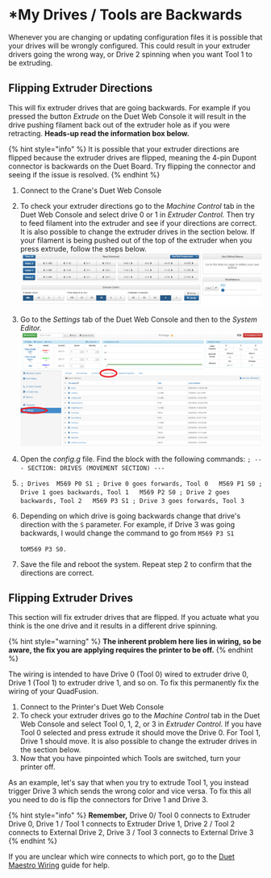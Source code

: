 # \*My Drives / Tools are Backwards

Whenever you are changing or updating configuration files it is possible that your drives will be wrongly configured. This could result in your extruder drivers going the wrong way, or Drive 2 spinning when you want Tool 1 to be extruding.

## Flipping Extruder Directions

This will fix extruder drives that are going backwards. For example if you pressed the button _Extrude_ on the Duet Web Console it will result in the drive pushing filament back out of the extruder hole as if you were retracting. **Heads-up read the information box below.** 

{% hint style="info" %}
It is possible that your extruder directions are flipped because the extruder drives are flipped, meaning the 4-pin Dupont connector is backwards on the Duet Board. Try flipping the connector and seeing if the issue is resolved.
{% endhint %}

1. Connect to the Crane's Duet Web Console
2. To check your extruder directions go to the _Machine Control_ tab in the Duet Web Console and select drive 0 or 1 in _Extruder Control._ Then try to feed filament into the extruder and see if your directions are correct. It is also possible to change the extruder drives in the section below. If your filament is being pushed out of the top of the extruder when you press extrude, follow the steps below.  ![](../.gitbook/assets/machinecontrol-1%20%281%29.png) 
3. Go to the _Settings_ tab of the Duet Web Console and then to the _System Editor._  ![](../.gitbook/assets/settingsssytemeditor-1.png) 
4. Open the _config.g_ file. Find the block with the following commands: `; --- SECTION: DRIVES (MOVEMENT SECTION) ---`
5. `; Drives  M569 P0 S1 ; Drive 0 goes forwards, Tool 0   M569 P1 S0 ; Drive 1 goes backwards, Tool 1   M569 P2 S0 ; Drive 2 goes backwards, Tool 2   M569 P3 S1 ; Drive 3 goes forwards, Tool 3`  
6. Depending on which drive is going backwards change that drive's direction with the `S` parameter. For example, if Drive 3 was going backwards, I would change the command to go from `M569 P3 S1`

   to`M569 P3 S0.`

7. Save the file and reboot the system. Repeat step 2 to confirm that the directions are correct.

## Flipping Extruder Drives

This section will fix extruder drives that are flipped. If you actuate what you think is the one drive and it results in a different drive spinning. 

{% hint style="warning" %}
**The inherent problem here lies in wiring, so be aware, the fix you are applying requires the printer to be off.**
{% endhint %}

 The wiring is intended to have Drive 0 \(Tool 0\) wired to extruder drive 0, Drive 1 \(Tool 1\) to extruder drive 1, and so on. To fix this permanently fix the wiring of your QuadFusion.

1. Connect to the Printer's Duet Web Console
2. To check your extruder drives go to the _Machine Control_ tab in the Duet Web Console and select Tool 0, 1, 2, or 3 in _Extruder Control._ If you have Tool 0 selected and press extrude it should move the Drive 0. For Tool 1, Drive 1 should move.  It is also possible to change the extruder drives in the section below.
3. Now that you have pinpointed which Tools are switched, turn your printer off.

As an example, let's say that when you try to extrude Tool 1, you instead trigger Drive 3 which sends the wrong color and vice versa. To fix this all you need to do is flip the connectors for Drive 1 and Drive 3.

{% hint style="info" %}
**Remember,**  Drive 0/ Tool 0 connects to Extruder Drive 0,  Drive 1 / Tool 1 connects to Extruder Drive 1,  Drive 2 / Tool 2 connects to External Drive 2, Drive 3 / Tool 3 connects to External Drive 3 
{% endhint %}

If you are unclear which wire connects to which port, go to the [Duet Maestro Wiring](../supported-printers/duet-maestro-wiring.md) guide for help.

